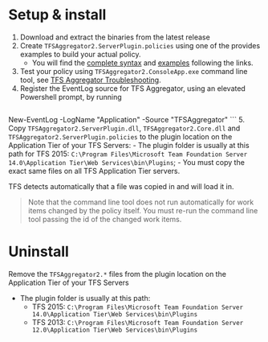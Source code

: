 Setup & install
================================================

 1. Download and extract the binaries from the latest release
 2. Create `TFSAggregator2.ServerPlugin.policies` using one of the provides examples to build your actual policy.
    - You will find the [complete syntax](Policy-Syntax.md) and [examples](Policy-Examples.md) following the links.
 3. Test your policy using  `TFSAggregator2.ConsoleApp.exe` command line tool, see [TFS Aggregator Troubleshooting](Troubleshooting.md).
 4. Register the EventLog source for TFS Aggregator, using an elevated Powershell prompt, by running
    ```
New-EventLog -LogName "Application" -Source "TFSAggregator"
    ```
 5. Copy `TFSAggregator2.ServerPlugin.dll`, `TFSAggregator2.Core.dll` and `TFSAggregator2.ServerPlugin.policies` to the plugin location on the Application Tier of your TFS Servers:
     - The plugin folder is usually at this path for TFS 2015: `C:\Program Files\Microsoft Team Foundation Server 14.0\Application Tier\Web Services\bin\Plugins`;
     - You must copy the exact same files on all TFS Application Tier servers.

TFS detects automatically that a file was copied in and will load it in.

> Note that the command line tool does not run automatically for work items changed by the policy itself.
> You must re-run the command line tool passing the id of the changed work items.


Uninstall
================================================
Remove the `TFSAggregator2.*` files from the plugin location on the Application Tier of your TFS Servers
   - The plugin folder is usually at this path:
     - TFS 2015: `C:\Program Files\Microsoft Team Foundation Server 14.0\Application Tier\Web Services\bin\Plugins`
     - TFS 2013: `C:\Program Files\Microsoft Team Foundation Server 12.0\Application Tier\Web Services\bin\Plugins`
